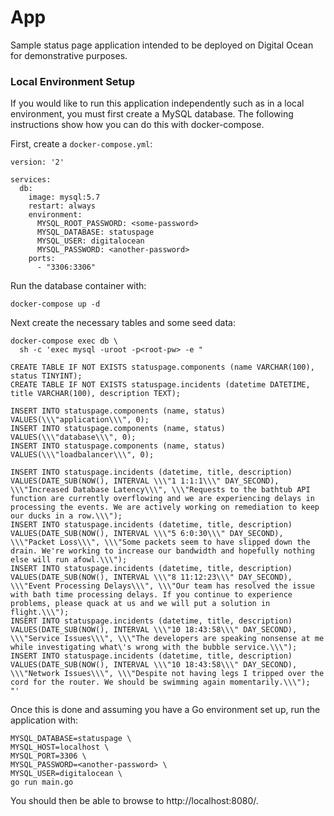 # App

Sample status page application intended to be deployed on Digital Ocean for demonstrative purposes.

### Local Environment Setup

If you would like to run this application independently such as in a local environment, you must first create a MySQL database. The following instructions show how you can do this with docker-compose.

First, create a `docker-compose.yml`:

```
version: '2'

services:
  db:
    image: mysql:5.7
    restart: always
    environment:
      MYSQL_ROOT_PASSWORD: <some-password>
      MYSQL_DATABASE: statuspage
      MYSQL_USER: digitalocean
      MYSQL_PASSWORD: <another-password>
    ports:
      - "3306:3306"
```

Run the database container with:

```
docker-compose up -d
```

Next create the necessary tables and some seed data:

```
docker-compose exec db \
  sh -c 'exec mysql -uroot -p<root-pw> -e "

CREATE TABLE IF NOT EXISTS statuspage.components (name VARCHAR(100), status TINYINT);
CREATE TABLE IF NOT EXISTS statuspage.incidents (datetime DATETIME, title VARCHAR(100), description TEXT);

INSERT INTO statuspage.components (name, status) VALUES(\\\"application\\\", 0);
INSERT INTO statuspage.components (name, status) VALUES(\\\"database\\\", 0);
INSERT INTO statuspage.components (name, status) VALUES(\\\"loadbalancer\\\", 0);

INSERT INTO statuspage.incidents (datetime, title, description) VALUES(DATE_SUB(NOW(), INTERVAL \\\"1 1:1:1\\\" DAY_SECOND), \\\"Increased Database Latency\\\", \\\"Requests to the bathtub API function are currently overflowing and we are experiencing delays in processing the events. We are actively working on remediation to keep our ducks in a row.\\\");
INSERT INTO statuspage.incidents (datetime, title, description) VALUES(DATE_SUB(NOW(), INTERVAL \\\"5 6:0:30\\\" DAY_SECOND), \\\"Packet Loss\\\", \\\"Some packets seem to have slipped down the drain. We're working to increase our bandwidth and hopefully nothing else will run afowl.\\\");
INSERT INTO statuspage.incidents (datetime, title, description) VALUES(DATE_SUB(NOW(), INTERVAL \\\"8 11:12:23\\\" DAY_SECOND), \\\"Event Processing Delays\\\", \\\"Our team has resolved the issue with bath time processing delays. If you continue to experience problems, please quack at us and we will put a solution in flight.\\\");
INSERT INTO statuspage.incidents (datetime, title, description) VALUES(DATE_SUB(NOW(), INTERVAL \\\"10 18:43:58\\\" DAY_SECOND), \\\"Service Issues\\\", \\\"The developers are speaking nonsense at me while investigating what\'s wrong with the bubble service.\\\");
INSERT INTO statuspage.incidents (datetime, title, description) VALUES(DATE_SUB(NOW(), INTERVAL \\\"10 18:43:58\\\" DAY_SECOND), \\\"Network Issues\\\", \\\"Despite not having legs I tripped over the cord for the router. We should be swimming again momentarily.\\\");
"'
```

Once this is done and assuming you have a Go environment set up, run the application with:

```
MYSQL_DATABASE=statuspage \
MYSQL_HOST=localhost \
MYSQL_PORT=3306 \
MYSQL_PASSWORD=<another-password> \
MYSQL_USER=digitalocean \
go run main.go
```

You should then be able to browse to http://localhost:8080/.
